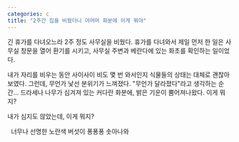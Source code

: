 ```yaml
---
categories: c
title: "2주간 집을 비웠더니 어머머 화분에 이게 뭐야"
---
```

긴 휴가를 다녀오느라 2주 정도 사무실을 비웠다. 휴가를 다녀와서 제일 먼저 한 일은 사무실 창문을 열어 환기를 시키고, 사무실 주변과 베란다에 있는 화초를 확인하는 일이었다.

내가 자리를 비우는 동안 사이사이 비도 몇 번 와서인지 식물들의 상태는 대체로 괜찮아 보였다. 그런데, 무언가 낯선 분위기가 느껴졌다. "무언가 달라졌다"라고 생각하는 순간... 드라세나 나무가 심겨져 있는 커다란 화분에, 밝은 기운이 뿜어져나왔다. 이게 뭐지?

내가 심지도 않았는데, 이게 뭐지?

&nbsp;
너무나 선명한 노란색 버섯이 퐁퐁퐁 솟아나와